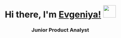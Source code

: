 <h1 align="center">Hi there, I'm <a href="https://daniilshat.ru/](https://github.com/Evgeniya0525" target="_blank">Evgeniya!</a>
<img src="https://github.com/blackcater/blackcater/raw/main/images/Hi.gif" height="40" width="40"/></h1>

<h3 align="center">Junior Product Analyst</h3>

